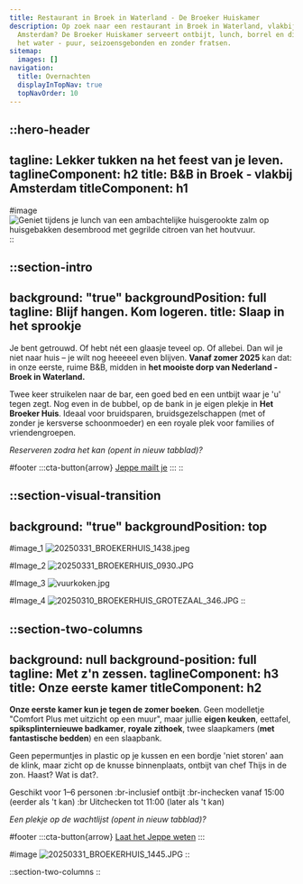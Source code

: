 ```yaml
---
title: Restaurant in Broek in Waterland - De Broeker Huiskamer
description: Op zoek naar een restaurant in Broek in Waterland, vlakbij
  Amsterdam? De Broeker Huiskamer serveert ontbijt, lunch, borrel en diner aan
  het water - puur, seizoensgebonden en zonder fratsen.
sitemap:
  images: []
navigation:
  title: Overnachten
  displayInTopNav: true
  topNavOrder: 10
---
```


::hero-header
---
tagline: Lekker tukken na het feest van je leven.
taglineComponent: h2
title: B&B in Broek - vlakbij Amsterdam
titleComponent: h1
---
#image
![Geniet tijdens je lunch van een ambachtelijke huisgerookte zalm op huisgebakken desembrood met gegrilde citroen van het houtvuur.](/20250310_BROEKERHUIS_SCENERY_190.JPG)
::

::section-intro
---
background: "true"
backgroundPosition: full
tagline: Blijf hangen. Kom logeren.
title: Slaap in het sprookje
---
Je bent getrouwd. Of hebt nét een glaasje teveel op. Of allebei. Dan wil je niet naar huis – je wilt nog heeeeel even blijven. **Vanaf zomer 2025** kan dat: in onze eerste, ruime B\&B, midden in **het mooiste dorp van Nederland - Broek in Waterland.**

Twee keer struikelen naar de bar, een goed bed en een untbijt waar je 'u' tegen zegt. Nog even in de bubbel, op de bank in je eigen plekje in **Het Broeker Huis**. Ideaal voor bruidsparen, bruidsgezelschappen (met of zonder je kersverse schoonmoeder) en een royale plek voor families of vriendengroepen.

*Reserveren zodra het kan (opent in nieuw tabblad)?*

#footer
  :::cta-button{arrow}
  [Jeppe mailt je](https://forms.gle/juiDFKNMHWZD2AUH9)
  :::
::

::section-visual-transition
---
background: "true"
backgroundPosition: top
---
#image_1
![20250331\_BROEKERHUIS\_1438.jpeg](/20250310_BROEKERHUIS_REGENTESSENKAMER_013.JPG)

#Image_2
![20250331\_BROEKERHUIS\_0930.JPG](/20250310_BROEKERHUIS_SCENERY_259.JPG)

#Image_3
![vuurkoken.jpg](/20250310_BROEKERHUIS_TUINZAAL_062.JPG)

#Image_4
![20250310\_BROEKERHUIS\_GROTEZAAL\_346.JPG](/20250310_BROEKERHUIS_SCENERY_382.JPG)
::

::section-two-columns
---
background: null
background-position: full
tagline: Met z'n zessen.
taglineComponent: h3
title: Onze eerste kamer
titleComponent: h2
---
**Onze eerste kamer kun je tegen de zomer boeken**. Geen modelletje "Comfort Plus met uitzicht op een muur", maar jullie **eigen keuken**, eettafel, **spiksplinternieuwe badkamer**, **royale zithoek**, twee slaapkamers (**met fantastische bedden**) en een slaapbank.

Geen pepermuntjes in plastic op je kussen en een bordje 'niet storen' aan de klink, maar zicht op de knusse binnenplaats, ontbijt van chef Thijs in de zon. Haast? Wat is dat?.

Geschikt voor 1–6 personen :br-inclusief ontbijt :br-inchecken vanaf 15:00 (eerder als 't kan) :br Uitchecken tot 11:00 (later als 't kan)

*Een plekje op de wachtlijst (opent in nieuw tabblad)?*

#footer
  :::cta-button{arrow}
  [Laat het Jeppe weten](https://forms.gle/juiDFKNMHWZD2AUH9)
  :::

#image
![20250331\_BROEKERHUIS\_1445.JPG](/20250331_BROEKERHUIS_1726.JPG)
::

::section-two-columns
::
